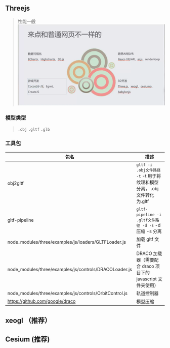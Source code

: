 ## Threejs

> 性能一般
> ![image](/img/tuxingxue.png)

### 模型类型

> `.obj` `.gltf` `.glb`

### 工具包

| 包名                                                    | 描述                                                                     |
| ------------------------------------------------------- | ------------------------------------------------------------------------ |
| obj2gltf                                                | `gltf -i .obj文件路径 -t` -t 用于将纹理和模型分离， .obj 文件转化为.gltf |
| gltf-pipeline                                           | `gltf-pipeline -i .gltf文件路径 -d -s` -d 压缩 -s 分离                   |
| node_modules/three/examples/js/loaders/GLTFLoader.js    | 加载 gltf 文件                                                           |
| node_modules/three/examples/js/controls/DRACOLoader.js  | DRACO 加载器（需要配合 draco 项目下的 javascript 文件夹使用）            |
| node_modules/three/examples/js/controls/OrbitControl.js | 轨道控制器                                                               |
| https://github.com/google/draco                         | 模型压缩                                                                 |

## xeogl （推荐）

## Cesium (推荐)
